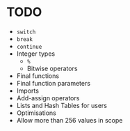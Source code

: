 # TODO
* `switch`
* `break`
* `continue`
* Integer types
  * `%`
  * Bitwise operators
* Final functions
* Final function parameters
* Imports
* Add-assign operators
* Lists and Hash Tables for users
* Optimisations
* Allow more than 256 values in scope
